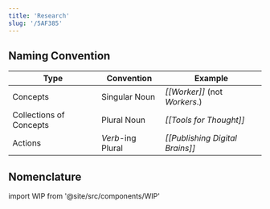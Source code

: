 ```yaml
---
title: 'Research'
slug: '/5AF385'
---
```


## Naming Convention

| Type                    | Convention        | Example                         |
| ----------------------- | ----------------- | ------------------------------- |
| Concepts                | Singular Noun     | *[[Worker]]* (not *Workers*.)   |
| Collections of Concepts | Plural Noun       | *[[Tools for Thought]]*         |
| Actions                 | *Verb*-ing Plural | *[[Publishing Digital Brains]]* |

## Nomenclature

import WIP from '@site/src/components/WIP'

<WIP />
